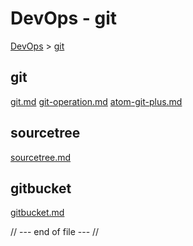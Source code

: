 # DevOps - git
[DevOps](../index.md) > [git](index.md)

## git
[git.md](git.md)
[git-operation.md](git-operation.md)
[atom-git-plus.md](atom-git-plus.md)

## sourcetree
[sourcetree.md](./sourcetree.md)

## gitbucket
[gitbucket.md](gitbucket.md)

// --- end of file --- //
